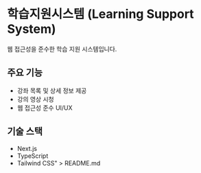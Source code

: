 # 학습지원시스템 (Learning Support System)

웹 접근성을 준수한 학습 지원 시스템입니다.

## 주요 기능
- 강좌 목록 및 상세 정보 제공
- 강의 영상 시청
- 웹 접근성 준수 UI/UX

## 기술 스택
- Next.js
- TypeScript
- Tailwind CSS" > README.md
